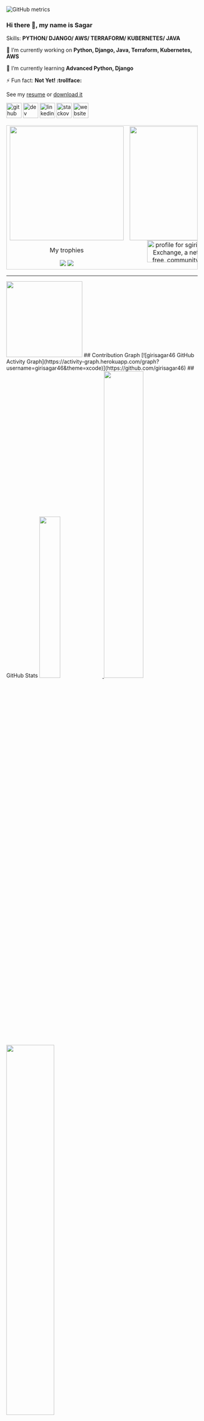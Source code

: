 ![GitHub metrics](https://metrics.lecoq.io/girisagar46)


### Hi there 👋, my name is Sagar

Skills: __PYTHON/ DJANGO/ AWS/ TERRAFORM/ KUBERNETES/ JAVA__

🔭 I’m currently working on __Python, Django, Java, Terraform, Kubernetes, AWS__

🌱 I’m currently learning __Advanced Python, Django__

⚡ Fun fact: __Not Yet! :trollface:__

See my [resume](https://github.com/girisagar46/girisagar46/blob/master/Resume_Sagar_Giri_2022_April.pdf) or [download it](https://raw.githubusercontent.com/girisagar46/girisagar46/master/Resume_Sagar_Giri_2022_April.pdf)

[<img src='https://cdn.jsdelivr.net/npm/simple-icons@3.0.1/icons/github.svg' alt='github' height='40'>](https://github.com/girisagar46)  [<img src='https://cdn.jsdelivr.net/npm/simple-icons@3.0.1/icons/dev-dot-to.svg' alt='dev' height='40'>](https://dev.to/https://dev.to/girisagar46)  [<img src='https://cdn.jsdelivr.net/npm/simple-icons@3.0.1/icons/linkedin.svg' alt='linkedin' height='40'>](https://www.linkedin.com/in/https://www.linkedin.com/in/girisagar46//)  [<img src='https://cdn.jsdelivr.net/npm/simple-icons@3.0.1/icons/stackoverflow.svg' alt='stackoverflow' height='40'>](https://stackoverflow.com/users/4494547/sgiri)  [<img src='https://cdn.jsdelivr.net/npm/simple-icons@3.0.1/icons/icloud.svg' alt='website' height='40'>](https://sagargiri.com/)  

<!--
![Github stats](https://github-readme-stats.vercel.app/api?username=girisagar46&show_icons=true)![Profile views](https://gpvc.arturio.dev/girisagar46)  
<img src="https://wakatime.com/share/@girisagar46/9e2dcaec-ba40-4697-9a36-0e00e2aba570.svg" height="350px" width="450px">
--!>

<table style="border: 1px solid #CCC; border-collapse: collapse;">
  <tbody style="border: none;">
    <tr valign="top">
      <td width="50%" align="center" style="border: none;">
        <img height="300px" src="https://github-readme-stats.vercel.app/api?username=girisagar46&show_icons=true">
        
        <p>My trophies</p>
        <img src="https://github-profile-trophy.vercel.app/?username=girisagar46">
        <img src="https://gpvc.arturio.dev/girisagar46">
      </td>
      <td width="50%" align="center" style="border: none;">
        <img height="300px" src="https://wakatime.com/share/@girisagar46/7ccc3594-6732-45bf-8448-234d8bc46d11.svg">
        <a href="https://stackexchange.com/users/5684581"><img src="https://stackexchange.com/users/flair/5684581.png" width="208" height="58" alt="profile for sgiri on Stack Exchange, a network of free, community-driven Q&amp;A sites" title="profile for sgiri on Stack Exchange, a network of free, community-driven Q&amp;A sites"></a>
      </td>
    </tr>
  </tbody>
</table>

<hr>
<img height='200px'
  src="https://cr-ss-service.azurewebsites.net/api/ScreenShot?widget=summary&username=girisagar46&badges=3&show-avatar=false&style=--header-bg-color:%23000;--border-radius:10px"
/>

## Contribution Graph

[![girisagar46 GitHub Activity Graph](https://activity-graph.herokuapp.com/graph?username=girisagar46&theme=xcode)](https://github.com/girisagar46)


## GitHub Stats

<a href="https://github.com/girisagar46/girisagar46">
  <img width="33%" src="https://github-readme-stats-eight-theta.vercel.app/api/top-langs/?username=girisagar46&layout=compact&langs_count=8&theme=dark"/>
  <img width="45.5%" src="https://github-readme-stats.vercel.app/api?username=girisagar46&show_icons=true&theme=dark&include_all_commits=true&count_private=true"/>
  <img  width="50%" src="https://github-readme-streak-stats.herokuapp.com/?user=girisagar46&show_icons=true&locale=en&layout=demo&theme=dark&hide_border=true&count_private=true" />
</a>
